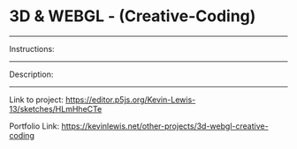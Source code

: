 # 3D & WEBGL - (Creative-Coding)
-------------------------------------------
Instructions:


-------------------------------------------
Description:

-------------------------------------------
Link to project: https://editor.p5js.org/Kevin-Lewis-13/sketches/HLmHheCTe

Portfolio Link: https://kevinlewis.net/other-projects/3d-webgl-creative-coding

